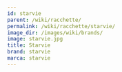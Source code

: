 ```yaml
---
id: starvie
parent: /wiki/racchette/
permalink: /wiki/racchette/starvie/
image_dir: /images/wiki/brands/
image: starvie.jpg
title: Starvie
brand: starvie
marca: starvie
---
```

